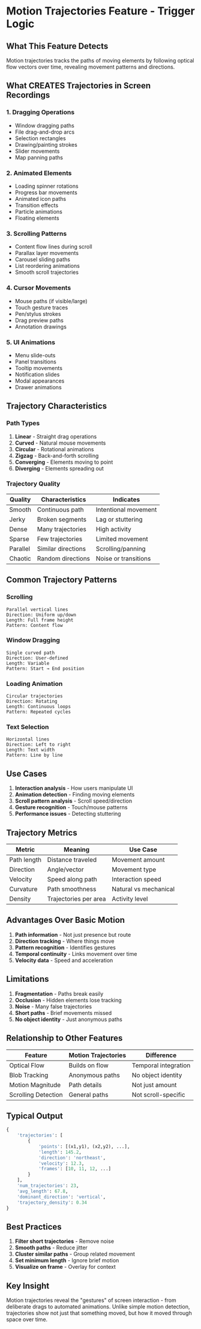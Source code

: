 # Motion Trajectories Feature - Trigger Logic

## What This Feature Detects

Motion trajectories tracks the paths of moving elements by following optical flow vectors over time, revealing movement patterns and directions.

## What CREATES Trajectories in Screen Recordings

### 1. Dragging Operations
- Window dragging paths
- File drag-and-drop arcs
- Selection rectangles
- Drawing/painting strokes
- Slider movements
- Map panning paths

### 2. Animated Elements
- Loading spinner rotations
- Progress bar movements
- Animated icon paths
- Transition effects
- Particle animations
- Floating elements

### 3. Scrolling Patterns
- Content flow lines during scroll
- Parallax layer movements
- Carousel sliding paths
- List reordering animations
- Smooth scroll trajectories

### 4. Cursor Movements
- Mouse paths (if visible/large)
- Touch gesture traces
- Pen/stylus strokes
- Drag preview paths
- Annotation drawings

### 5. UI Animations
- Menu slide-outs
- Panel transitions
- Tooltip movements
- Notification slides
- Modal appearances
- Drawer animations

## Trajectory Characteristics

### Path Types
1. **Linear** - Straight drag operations
2. **Curved** - Natural mouse movements
3. **Circular** - Rotational animations
4. **Zigzag** - Back-and-forth scrolling
5. **Converging** - Elements moving to point
6. **Diverging** - Elements spreading out

### Trajectory Quality
| Quality | Characteristics | Indicates |
|---------|----------------|-----------|
| Smooth | Continuous path | Intentional movement |
| Jerky | Broken segments | Lag or stuttering |
| Dense | Many trajectories | High activity |
| Sparse | Few trajectories | Limited movement |
| Parallel | Similar directions | Scrolling/panning |
| Chaotic | Random directions | Noise or transitions |

## Common Trajectory Patterns

### Scrolling
```
Parallel vertical lines
Direction: Uniform up/down
Length: Full frame height
Pattern: Content flow
```

### Window Dragging
```
Single curved path
Direction: User-defined
Length: Variable
Pattern: Start → End position
```

### Loading Animation
```
Circular trajectories
Direction: Rotating
Length: Continuous loops
Pattern: Repeated cycles
```

### Text Selection
```
Horizontal lines
Direction: Left to right
Length: Text width
Pattern: Line by line
```

## Use Cases

1. **Interaction analysis** - How users manipulate UI
2. **Animation detection** - Finding moving elements
3. **Scroll pattern analysis** - Scroll speed/direction
4. **Gesture recognition** - Touch/mouse patterns
5. **Performance issues** - Detecting stuttering

## Trajectory Metrics

| Metric | Meaning | Use Case |
|--------|---------|----------|
| Path length | Distance traveled | Movement amount |
| Direction | Angle/vector | Movement type |
| Velocity | Speed along path | Interaction speed |
| Curvature | Path smoothness | Natural vs mechanical |
| Density | Trajectories per area | Activity level |

## Advantages Over Basic Motion

1. **Path information** - Not just presence but route
2. **Direction tracking** - Where things move
3. **Pattern recognition** - Identifies gestures
4. **Temporal continuity** - Links movement over time
5. **Velocity data** - Speed and acceleration

## Limitations

1. **Fragmentation** - Paths break easily
2. **Occlusion** - Hidden elements lose tracking
3. **Noise** - Many false trajectories
4. **Short paths** - Brief movements missed
5. **No object identity** - Just anonymous paths

## Relationship to Other Features

| Feature | Motion Trajectories | Difference |
|---------|-------------------|------------|
| Optical Flow | Builds on flow | Temporal integration |
| Blob Tracking | Anonymous paths | No object identity |
| Motion Magnitude | Path details | Not just amount |
| Scrolling Detection | General paths | Not scroll-specific |

## Typical Output

```python
{
    'trajectories': [
        {
            'points': [(x1,y1), (x2,y2), ...],
            'length': 145.2,
            'direction': 'northeast',
            'velocity': 12.3,
            'frames': [10, 11, 12, ...]
        }
    ],
    'num_trajectories': 23,
    'avg_length': 67.8,
    'dominant_direction': 'vertical',
    'trajectory_density': 0.34
}
```

## Best Practices

1. **Filter short trajectories** - Remove noise
2. **Smooth paths** - Reduce jitter
3. **Cluster similar paths** - Group related movement
4. **Set minimum length** - Ignore brief motion
5. **Visualize on frame** - Overlay for context

## Key Insight

Motion trajectories reveal the "gestures" of screen interaction - from deliberate drags to automated animations. Unlike simple motion detection, trajectories show not just that something moved, but how it moved through space over time.